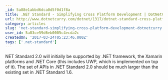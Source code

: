 ```yaml
---
_id: 5a88e1abbd6dca0d5f0d1f8a
title: .NET Standard - Simplifying Cross Platform Development | DotNetCurry
url: http://www.dotnetcurry.com/dotnet/1317/dotnet-standard-cross-platform-development
category: articles
slug: 'net-standard-simplifying-cross-platform-development-dotnetcurry'
user_id: 5a83ce59d6eb0005c4ecda2c
createdOn: '2017-03-24T05:23:46.000Z'
tags: ['.net-standard']
---
```


NET Standard 2.0 will initially be supported by .NET framework, the Xamarin platforms and .NET Core (this includes UWP, which is implemented on top of it). The set of APIs in .NET Standard 2.0 should be much larger than the existing set in .NET Standard 1.6. 

